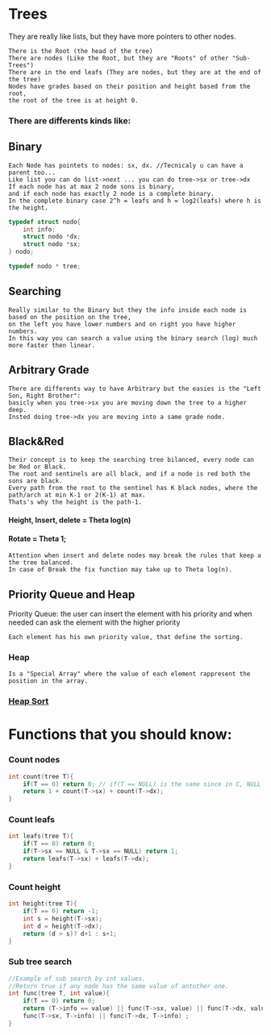 # Trees

They are really like lists, but they have more pointers to other nodes.
    
    There is the Root (the head of the tree)
    There are nodes (Like the Root, but they are "Roots" of other "Sub-Trees")
    There are in the end leafs (They are nodes, but they are at the end of the tree)
    Nodes have grades based on their position and height based from the root,
    the root of the tree is at height 0.
    
### There are differents kinds like:

## Binary

    Each Node has pointets to nodes: sx, dx. //Tecnicaly u can have a parent too...
    Like list you can do list->next ... you can do tree->sx or tree->dx
    If each node has at max 2 node sons is binary, 
    and if each node has exactly 2 node is a complete binary.
    In the complete binary case 2^h = leafs and h = log2(leafs) where h is the height.

```c
typedef struct nodo{
    int info;
    struct nodo *dx;
    struct nodo *sx;
} nodo;

typedef nodo * tree;
```

## Searching

    Really similar to the Binary but they the info inside each node is based on the position on the tree, 
    on the left you have lower numbers and on right you have higher numbers.
    In this way you can search a value using the binary search (log) much more faster then linear.

## Arbitrary Grade

    There are differents way to have Arbitrary but the easies is the "Left Son, Right Brother":
    basicly when you tree->sx you are moving down the tree to a higher deep.
    Insted doing tree->dx you are moving into a same grade node.

## Black&Red

    Their concept is to keep the searching tree bilanced, every node can be Red or Black.
    The root and sentinels are all black, and if a node is red both the sons are black.
    Every path from the root to the sentinel has K black nodes, where the path/arch at min K-1 or 2(K-1) at max.
    Thats's why the height is the path-1.
#### Height, Insert, delete = Theta log(n)
#### Rotate = Theta 1;
    Attention when insert and delete nodes may break the rules that keep a the tree balanced.
    In case of Break the fix function may take up to Theta log(n).

## Priority Queue and Heap 

Priority Queue: the user can insert the element with his priority and when needed can ask the element with the higher priority

    Each element has his own priority value, that define the sorting.

### Heap

    Is a "Special Array" where the value of each element rappresent the position in the array.
    
### [Heap Sort](../SortingAlgorithms/SortingAlgorithms.md#heap-sort)

# Functions that you should know:

### Count nodes

```c
int count(tree T){
    if(T == 0) return 0; // if(T == NULL) is the same since in C, NULL is a macro to 0.
    return 1 + count(T->sx) + count(T->dx);
}
```

### Count leafs

```c
int leafs(tree T){
    if(T == 0) return 0;
    if(T->sx == NULL & T->sx == NULL) return 1;
    return leafs(T->sx) + leafs(T->dx);
}
```

### Count height

```c
int height(tree T){
    if(T == 0) return -1;
    int s = height(T->sx);
    int d = height(T->dx);
    return (d > s)? d+1 : s+1;
}
```

### Sub tree search

```c
//Example of sub search by int values.
//Return true if any node has the same value of antother one.
int func(tree T, int value){
    if(T == 0) return 0;
    return (T->info == value) || func(T->sx, value) || func(T->dx, value) ||
    func(T->sx, T->info) || func(T->dx, T->info) ;
}
```
<!--
### Add on the tree

### Remove from the tree
